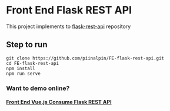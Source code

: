 # Front End Flask REST API
This project implements to [flask-rest-api](https://github.com/piinalpin/flask-rest-api) repository

## Step to run
```
git clone https://github.com/piinalpin/FE-flask-rest-api.git
cd FE-flask-rest-api
npm install
npm run serve
```

### Want to demo online?
#### [Front End Vue.js Consume Flask REST API](https://fe-flask-rest-api-maverick.herokuapp.com/)
